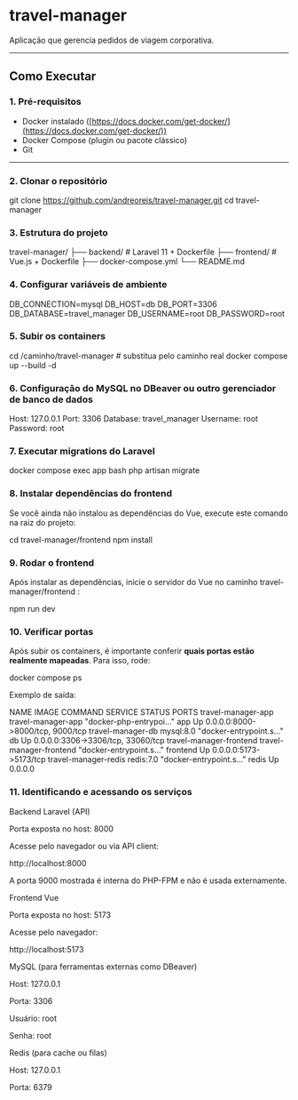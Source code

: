 # travel-manager
Aplicação que gerencia pedidos de viagem corporativa.

---

## Como Executar

### 1. Pré-requisitos

- Docker instalado ([https://docs.docker.com/get-docker/](https://docs.docker.com/get-docker/))
- Docker Compose (plugin ou pacote clássico)
- Git

---

### 2. Clonar o repositório

git clone https://github.com/andreoreis/travel-manager.git
cd travel-manager

### 3. Estrutura do projeto

travel-manager/
├── backend/        # Laravel 11 + Dockerfile
├── frontend/       # Vue.js + Dockerfile
├── docker-compose.yml
└── README.md

### 4. Configurar variáveis de ambiente

DB_CONNECTION=mysql
DB_HOST=db
DB_PORT=3306
DB_DATABASE=travel_manager
DB_USERNAME=root
DB_PASSWORD=root

### 5. Subir os containers

cd /caminho/travel-manager  # substitua pelo caminho real
docker compose up --build -d

### 6. Configuração do MySQL no DBeaver ou outro gerenciador de banco de dados

Host: 127.0.0.1
Port: 3306
Database: travel_manager
Username: root
Password: root

### 7. Executar migrations do Laravel

docker compose exec app bash
php artisan migrate

### 8. Instalar dependências do frontend

Se você ainda não instalou as dependências do Vue, execute este comando na raiz do projeto:

cd travel-manager/frontend 
npm install

### 9. Rodar o frontend

Após instalar as dependências, inicie o servidor do Vue no caminho travel-manager/frontend :

npm run dev

### 10. Verificar portas

Após subir os containers, é importante conferir **quais portas estão realmente mapeadas**. Para isso, rode:

docker compose ps

Exemplo de saída:

NAME                      IMAGE                     COMMAND                  SERVICE    STATUS         PORTS
travel-manager-app        travel-manager-app        "docker-php-entrypoi…"   app        Up             0.0.0.0:8000->8000/tcp, 9000/tcp
travel-manager-db         mysql:8.0                 "docker-entrypoint.s…"   db         Up             0.0.0.0:3306->3306/tcp, 33060/tcp
travel-manager-frontend   travel-manager-frontend   "docker-entrypoint.s…"   frontend   Up             0.0.0.0:5173->5173/tcp
travel-manager-redis      redis:7.0                 "docker-entrypoint.s…"   redis      Up             0.0.0.0


### 11. Identificando e acessando os serviços

Backend Laravel (API)

Porta exposta no host: 8000

Acesse pelo navegador ou via API client:

http://localhost:8000


A porta 9000 mostrada é interna do PHP-FPM e não é usada externamente.

Frontend Vue

Porta exposta no host: 5173

Acesse pelo navegador:

http://localhost:5173


MySQL (para ferramentas externas como DBeaver)

Host: 127.0.0.1

Porta: 3306

Usuário: root

Senha: root

Redis (para cache ou filas)

Host: 127.0.0.1

Porta: 6379